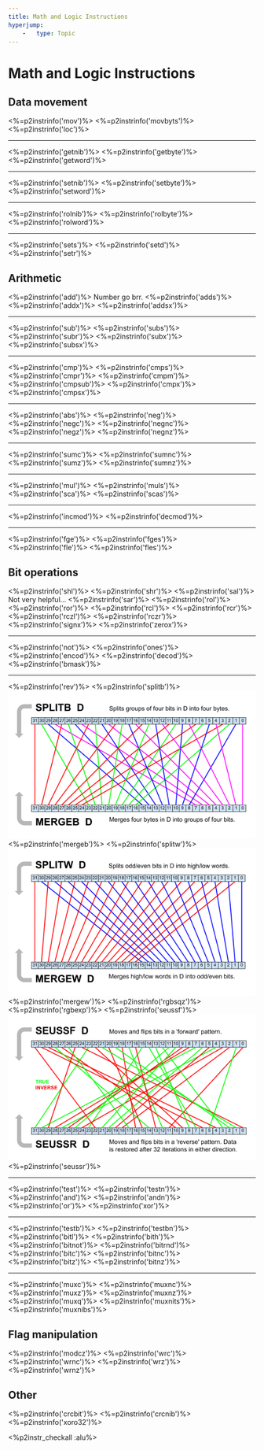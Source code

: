 ```yaml
---
title: Math and Logic Instructions
hyperjump:
    -   type: Topic
---
```

# Math and Logic Instructions

## Data movement
<%=p2instrinfo('mov')%>
<%=p2instrinfo('movbyts')%>
<%=p2instrinfo('loc')%>

---

<%=p2instrinfo('getnib')%>
<%=p2instrinfo('getbyte')%>
<%=p2instrinfo('getword')%>

---

<%=p2instrinfo('setnib')%>
<%=p2instrinfo('setbyte')%>
<%=p2instrinfo('setword')%>

---

<%=p2instrinfo('rolnib')%>
<%=p2instrinfo('rolbyte')%>
<%=p2instrinfo('rolword')%>

---

<%=p2instrinfo('sets')%>
<%=p2instrinfo('setd')%>
<%=p2instrinfo('setr')%>

## Arithmetic

<%=p2instrinfo('add')%>
Number go brr.
<%=p2instrinfo('adds')%>
<%=p2instrinfo('addx')%>
<%=p2instrinfo('addsx')%>

---

<%=p2instrinfo('sub')%>
<%=p2instrinfo('subs')%>
<%=p2instrinfo('subr')%>
<%=p2instrinfo('subx')%>
<%=p2instrinfo('subsx')%>

---

<%=p2instrinfo('cmp')%>
<%=p2instrinfo('cmps')%>
<%=p2instrinfo('cmpr')%>
<%=p2instrinfo('cmpm')%>
<%=p2instrinfo('cmpsub')%>
<%=p2instrinfo('cmpx')%>
<%=p2instrinfo('cmpsx')%>

---

<%=p2instrinfo('abs')%>
<%=p2instrinfo('neg')%>
<%=p2instrinfo('negc')%>
<%=p2instrinfo('negnc')%>
<%=p2instrinfo('negz')%>
<%=p2instrinfo('negnz')%>

---

<%=p2instrinfo('sumc')%>
<%=p2instrinfo('sumnc')%>
<%=p2instrinfo('sumz')%>
<%=p2instrinfo('sumnz')%>

---

<%=p2instrinfo('mul')%>
<%=p2instrinfo('muls')%>
<%=p2instrinfo('sca')%>
<%=p2instrinfo('scas')%>

---

<%=p2instrinfo('incmod')%>
<%=p2instrinfo('decmod')%>

---

<%=p2instrinfo('fge')%>
<%=p2instrinfo('fges')%>
<%=p2instrinfo('fle')%>
<%=p2instrinfo('fles')%>

## Bit operations

<%=p2instrinfo('shl')%>
<%=p2instrinfo('shr')%>
<%=p2instrinfo('sal')%>
Not very helpful...
<%=p2instrinfo('sar')%>
<%=p2instrinfo('rol')%>
<%=p2instrinfo('ror')%>
<%=p2instrinfo('rcl')%>
<%=p2instrinfo('rcr')%>
<%=p2instrinfo('rczl')%>
<%=p2instrinfo('rczr')%>
<%=p2instrinfo('signx')%>
<%=p2instrinfo('zerox')%>

---

<%=p2instrinfo('not')%>
<%=p2instrinfo('ones')%>
<%=p2instrinfo('encod')%>
<%=p2instrinfo('decod')%>
<%=p2instrinfo('bmask')%>

---

<%=p2instrinfo('rev')%>
<%=p2instrinfo('splitb')%>
<img src="P2_instruction_SPLITB_MERGEB.png">
<%=p2instrinfo('mergeb')%>
<%=p2instrinfo('splitw')%>
<img src="P2_instruction_SPLITW_MERGEW.png">
<%=p2instrinfo('mergew')%>
<%=p2instrinfo('rgbsqz')%>
<%=p2instrinfo('rgbexp')%>
<%=p2instrinfo('seussf')%>
<img src="P2_instruction_SEUSSF_SEUSSR.png">
<%=p2instrinfo('seussr')%>

---

<%=p2instrinfo('test')%>
<%=p2instrinfo('testn')%>
<%=p2instrinfo('and')%>
<%=p2instrinfo('andn')%>
<%=p2instrinfo('or')%>
<%=p2instrinfo('xor')%>

---

<%=p2instrinfo('testb')%>
<%=p2instrinfo('testbn')%>
<%=p2instrinfo('bitl')%>
<%=p2instrinfo('bith')%>
<%=p2instrinfo('bitnot')%>
<%=p2instrinfo('bitrnd')%>
<%=p2instrinfo('bitc')%>
<%=p2instrinfo('bitnc')%>
<%=p2instrinfo('bitz')%>
<%=p2instrinfo('bitnz')%>

---

<%=p2instrinfo('muxc')%>
<%=p2instrinfo('muxnc')%>
<%=p2instrinfo('muxz')%>
<%=p2instrinfo('muxnz')%>
<%=p2instrinfo('muxq')%>
<%=p2instrinfo('muxnits')%>
<%=p2instrinfo('muxnibs')%>

## Flag manipulation

<%=p2instrinfo('modcz')%>
<%=p2instrinfo('wrc')%>
<%=p2instrinfo('wrnc')%>
<%=p2instrinfo('wrz')%>
<%=p2instrinfo('wrnz')%>


## Other

<%=p2instrinfo('crcbit')%>
<%=p2instrinfo('crcnib')%>
<%=p2instrinfo('xoro32')%>

<%p2instr_checkall :alu%>
